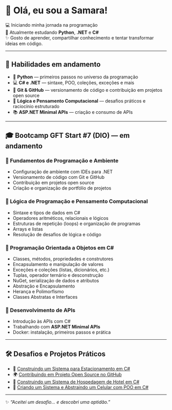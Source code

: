 
# 👋 Olá, eu sou a Samara!

💻 Iniciando minha jornada na programação  
🚀 Atualmente estudando **Python**, **.NET** e **C#**  
✨ Gosto de aprender, compartilhar conhecimento e tentar transformar ideias em código. 

---

## 🚀 Habilidades em andamento
- 🐍 **Python** — primeiros passos no universo da programação  
- 💻 **C# e .NET** — sintaxe, POO, coleções, exceções e mais  
- 🔧 **Git & GitHub** — versionamento de código e contribuição em projetos open source  
- 🎯 **Lógica e Pensamento Computacional** — desafios práticos e raciocínio estruturado  
- 📚 **ASP.NET Minimal APIs** — criação e consumo de APIs  

---

## 🎓 Bootcamp GFT Start #7 (DIO) — em andamento  

### 🔹 Fundamentos de Programação e Ambiente
- Configuração de ambiente com IDEs para .NET  
- Versionamento de código com Git e GitHub  
- Contribuição em projetos open source  
- Criação e organização de portfólio de projetos  

### 🔹 Lógica de Programação e Pensamento Computacional
- Sintaxe e tipos de dados em C#  
- Operadores aritméticos, relacionais e lógicos  
- Estruturas de repetição (loops) e organização de programas  
- Arrays e listas  
- Resolução de desafios de lógica e código  

### 🔹 Programação Orientada a Objetos em C#
- Classes, métodos, propriedades e construtores  
- Encapsulamento e manipulação de valores  
- Exceções e coleções (listas, dicionários, etc.)  
- Tuplas, operador ternário e desconstrução  
- NuGet, serialização de dados e atributos  
- Abstração e Encapsulamento  
- Herança e Polimorfismo  
- Classes Abstratas e Interfaces  

### 🔹 Desenvolvimento de APIs
- Introdução às APIs com C#  
- Trabalhando com **ASP.NET Minimal APIs**  
- Docker: instalação, primeiros passos e prática  

---

## 🛠️ Desafios e Projetos Práticos
- 🚗 [Construindo um Sistema para Estacionamento em C#](https://github.com/samarasp/trilha-net-fundamentos-desafio)  
- 🌍 [Contribuindo em Projeto Open Source no GitHub](https://github.com/samarasp/dio-lab-open-source)  
- 🏨 [Construindo um Sistema de Hospedagem de Hotel em C#](https://github.com/digitalinnovationone/trilha-net-explorando-desafio)  
- 📱 [Criando um Sistema e Abstraindo um Celular com POO em C#](https://github.com/samarasp/trilha-net-poo-desafio.git)  

---

✨ *“Aceitei um desafio... e descobri uma aptidão.”* 
